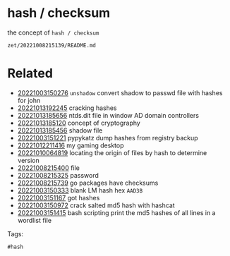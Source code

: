 # hash / checksum

the concept of `hash / checksum`

` zet/20221008215139/README.md `

# Related

- [20221003150276](/zet/20221003150276/README.md) `unshadow` convert shadow to passwd file with hashes for john
- [20221013192245](/zet/20221013192245/README.md) cracking hashes
- [20221013185656](/zet/20221013185656/README.md) ntds.dit file in window AD domain controllers
- [20221013185120](/zet/20221013185120/README.md) concept of cryptography
- [20221013185456](/zet/20221013185456/README.md) shadow file
- [20221003151221](/zet/20221003151221/README.md) pypykatz dump hashes from registry backup
- [20221012211416](/zet/20221012211416/README.md) my gaming desktop
- [20221010064819](/zet/20221010064819/README.md) locating the origin of files by hash to determine version
- [20221008215400](/zet/20221008215400/README.md) file
- [20221008215325](/zet/20221008215325/README.md) password
- [20221008215739](/zet/20221008215739/README.md) go packages have checksums
- [20221003150333](/zet/20221003150333/README.md) blank LM hash hex `AAD3B`
- [20221003151167](/zet/20221003151167/README.md) got hashes
- [20221003150972](/zet/20221003150972/README.md) crack salted md5 hash with hashcat
- [20221003151415](/zet/20221003151415/README.md) bash scripting print the md5 hashes of all lines in a wordlist file

Tags:

    #hash
